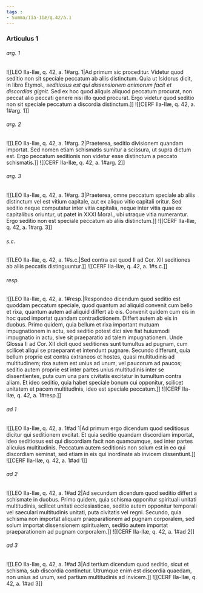 ```yaml
---
tags : 
- Summa/IIa-IIæ/q.42/a.1
---
```


### Articulus 1

###### arg. 1
![[LEO IIa-IIæ, q. 42, a. 1#arg. 1|Ad primum sic proceditur. Videtur quod seditio non sit speciale peccatum ab aliis distinctum. Quia ut Isidorus dicit, in libro Etymol., *seditiosus est qui dissensionem animorum facit et discordias gignit*. Sed ex hoc quod aliquis aliquod peccatum procurat, non peccat alio peccati genere nisi illo quod procurat. Ergo videtur quod seditio non sit speciale peccatum a discordia distinctum.]]
![[CERF IIa-IIæ, q. 42, a. 1#arg. 1]]

###### arg. 2
![[LEO IIa-IIæ, q. 42, a. 1#arg. 2|Praeterea, seditio divisionem quandam importat. Sed nomen etiam schismatis sumitur a scissura, ut supra dictum est. Ergo peccatum seditionis non videtur esse distinctum a peccato schismatis.]]
![[CERF IIa-IIæ, q. 42, a. 1#arg. 2]]

###### arg. 3
![[LEO IIa-IIæ, q. 42, a. 1#arg. 3|Praeterea, omne peccatum speciale ab aliis distinctum vel est vitium capitale, aut ex aliquo vitio capitali oritur. Sed seditio neque computatur inter vitia capitalia, neque inter vitia quae ex capitalibus oriuntur, ut patet in XXXI Moral., ubi utraque vitia numerantur. Ergo seditio non est speciale peccatum ab aliis distinctum.]]
![[CERF IIa-IIæ, q. 42, a. 1#arg. 3]]

###### s.c.
![[LEO IIa-IIæ, q. 42, a. 1#s.c.|Sed contra est quod II ad Cor. XII seditiones ab aliis peccatis distinguuntur.]]
![[CERF IIa-IIæ, q. 42, a. 1#s.c.]]

###### resp.
![[LEO IIa-IIæ, q. 42, a. 1#resp.|Respondeo dicendum quod seditio est quoddam peccatum speciale, quod quantum ad aliquid convenit cum bello et rixa, quantum autem ad aliquid differt ab eis. Convenit quidem cum eis in hoc quod importat quandam contradictionem. Differt autem ab eis in duobus. Primo quidem, quia bellum et rixa important mutuam impugnationem in actu, sed seditio potest dici sive fiat huiusmodi impugnatio in actu, sive sit praeparatio ad talem impugnationem. Unde Glossa II ad Cor. XII dicit quod seditiones sunt tumultus ad pugnam, cum scilicet aliqui se praeparant et intendunt pugnare. Secundo differunt, quia bellum proprie est contra extraneos et hostes, quasi multitudinis ad multitudinem; rixa autem est unius ad unum, vel paucorum ad paucos; seditio autem proprie est inter partes unius multitudinis inter se dissentientes, puta cum una pars civitatis excitatur in tumultum contra aliam. Et ideo seditio, quia habet speciale bonum cui opponitur, scilicet unitatem et pacem multitudinis, ideo est speciale peccatum.]]
![[CERF IIa-IIæ, q. 42, a. 1#resp.]]

###### ad 1
![[LEO IIa-IIæ, q. 42, a. 1#ad 1|Ad primum ergo dicendum quod seditiosus dicitur qui seditionem excitat. Et quia seditio quandam discordiam importat, ideo seditiosus est qui discordiam facit non quamcumque, sed inter partes alicuius multitudinis. Peccatum autem seditionis non solum est in eo qui discordiam seminat, sed etiam in eis qui inordinate ab invicem dissentiunt.]]
![[CERF IIa-IIæ, q. 42, a. 1#ad 1]]

###### ad 2
![[LEO IIa-IIæ, q. 42, a. 1#ad 2|Ad secundum dicendum quod seditio differt a schismate in duobus. Primo quidem, quia schisma opponitur spirituali unitati multitudinis, scilicet unitati ecclesiasticae, seditio autem opponitur temporali vel saeculari multitudinis unitati, puta civitatis vel regni. Secundo, quia schisma non importat aliquam praeparationem ad pugnam corporalem, sed solum importat dissensionem spiritualem, seditio autem importat praeparationem ad pugnam corporalem.]]
![[CERF IIa-IIæ, q. 42, a. 1#ad 2]]

###### ad 3
![[LEO IIa-IIæ, q. 42, a. 1#ad 3|Ad tertium dicendum quod seditio, sicut et schisma, sub discordia continetur. Utrumque enim est discordia quaedam, non unius ad unum, sed partium multitudinis ad invicem.]]
![[CERF IIa-IIæ, q. 42, a. 1#ad 3]]

